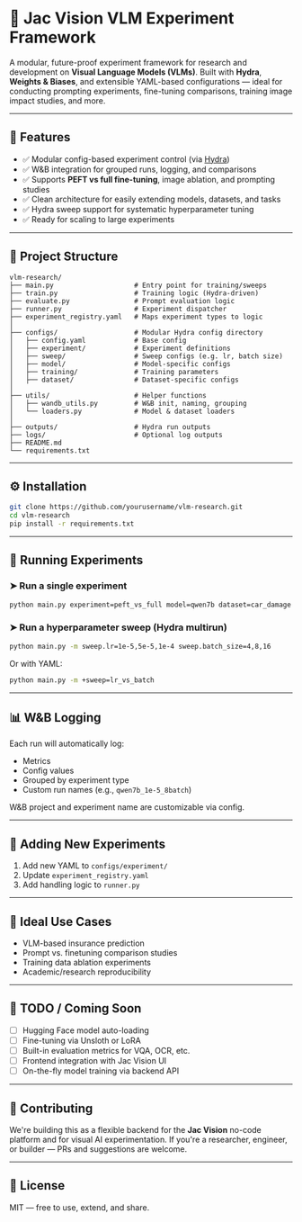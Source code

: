 # 🔬 Jac Vision VLM Experiment Framework

A modular, future-proof experiment framework for research and development on **Visual Language Models (VLMs)**. Built with **Hydra**, **Weights & Biases**, and extensible YAML-based configurations — ideal for conducting prompting experiments, fine-tuning comparisons, training image impact studies, and more.

---

## 🚀 Features

- ✅ Modular config-based experiment control (via [Hydra](https://hydra.cc))
- ✅ W&B integration for grouped runs, logging, and comparisons
- ✅ Supports **PEFT vs full fine-tuning**, image ablation, and prompting studies
- ✅ Clean architecture for easily extending models, datasets, and tasks
- ✅ Hydra sweep support for systematic hyperparameter tuning
- ✅ Ready for scaling to large experiments

---

## 📁 Project Structure

```
vlm-research/
├── main.py                    # Entry point for training/sweeps
├── train.py                   # Training logic (Hydra-driven)
├── evaluate.py                # Prompt evaluation logic
├── runner.py                  # Experiment dispatcher
├── experiment_registry.yaml   # Maps experiment types to logic
│
├── configs/                   # Modular Hydra config directory
│   ├── config.yaml            # Base config
│   ├── experiment/            # Experiment definitions
│   ├── sweep/                 # Sweep configs (e.g. lr, batch size)
│   ├── model/                 # Model-specific configs
│   ├── training/              # Training parameters
│   ├── dataset/               # Dataset-specific configs
│
├── utils/                     # Helper functions
│   ├── wandb_utils.py         # W&B init, naming, grouping
│   └── loaders.py             # Model & dataset loaders
│
├── outputs/                   # Hydra run outputs
├── logs/                      # Optional log outputs
├── README.md
└── requirements.txt
```

---

## ⚙️ Installation

```bash
git clone https://github.com/yourusername/vlm-research.git
cd vlm-research
pip install -r requirements.txt
```

---

## 🧪 Running Experiments

### ➤ Run a single experiment

```bash
python main.py experiment=peft_vs_full model=qwen7b dataset=car_damage
```

### ➤ Run a hyperparameter sweep (Hydra multirun)

```bash
python main.py -m sweep.lr=1e-5,5e-5,1e-4 sweep.batch_size=4,8,16
```

Or with YAML:

```bash
python main.py -m +sweep=lr_vs_batch
```

---

## 📊 W&B Logging

Each run will automatically log:

- Metrics
- Config values
- Grouped by experiment type
- Custom run names (e.g., `qwen7b_1e-5_8batch`)

W&B project and experiment name are customizable via config.

---

## 🧩 Adding New Experiments

1. Add new YAML to `configs/experiment/`
2. Update `experiment_registry.yaml`
3. Add handling logic to `runner.py`

---

## 🧠 Ideal Use Cases

- VLM-based insurance prediction
- Prompt vs. finetuning comparison studies
- Training data ablation experiments
- Academic/research reproducibility

---

## 📌 TODO / Coming Soon

- [ ] Hugging Face model auto-loading
- [ ] Fine-tuning via Unsloth or LoRA
- [ ] Built-in evaluation metrics for VQA, OCR, etc.
- [ ] Frontend integration with Jac Vision UI
- [ ] On-the-fly model training via backend API

---

## 🤝 Contributing

We're building this as a flexible backend for the **Jac Vision** no-code platform and for visual AI experimentation. If you're a researcher, engineer, or builder — PRs and suggestions are welcome.

---

## 📄 License

MIT — free to use, extend, and share.
